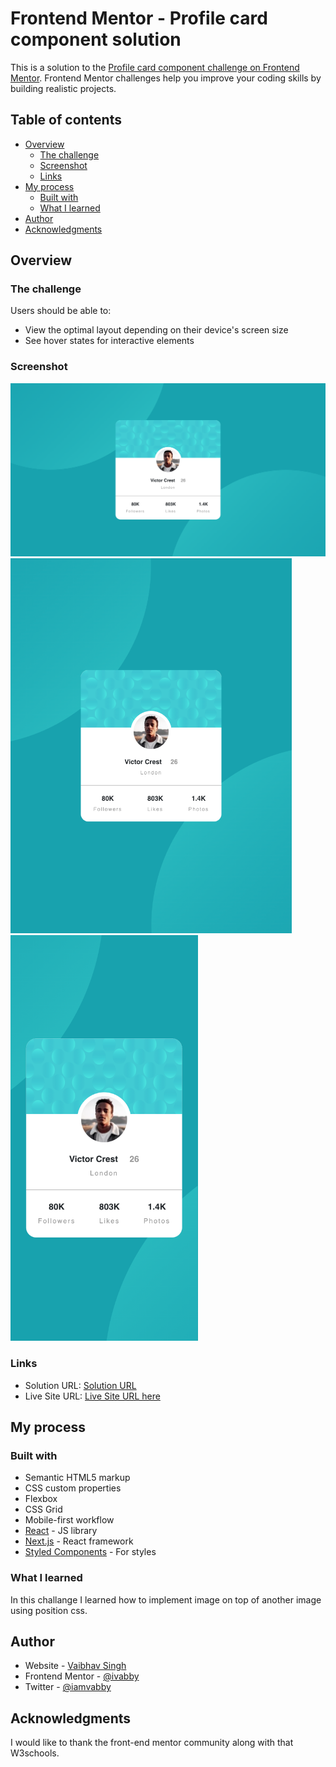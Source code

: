 # Frontend Mentor - Profile card component solution

This is a solution to the [Profile card component challenge on Frontend Mentor](https://www.frontendmentor.io/challenges/profile-card-component-cfArpWshJ). Frontend Mentor challenges help you improve your coding skills by building realistic projects.

## Table of contents

- [Overview](#overview)
  - [The challenge](#the-challenge)
  - [Screenshot](#screenshot)
  - [Links](#links)
- [My process](#my-process)
  - [Built with](#built-with)
  - [What I learned](#what-i-learned)
- [Author](#author)
- [Acknowledgments](#acknowledgments)

## Overview

### The challenge

Users should be able to:

- View the optimal layout depending on their device's screen size
- See hover states for interactive elements

### Screenshot

<img src="./images/website_desktop.png" width="750">
<img src="./images/website_tablet.png" width="450">
<img src="./images/website_mobile.png" width="300">

### Links

- Solution URL: [Solution URL](https://github.com/ivabby/Profile-Card-Component)
- Live Site URL: [Live Site URL here](https://ivabby.github.io/Profile-Card-Component/)

## My process

### Built with

- Semantic HTML5 markup
- CSS custom properties
- Flexbox
- CSS Grid
- Mobile-first workflow
- [React](https://reactjs.org/) - JS library
- [Next.js](https://nextjs.org/) - React framework
- [Styled Components](https://styled-components.com/) - For styles

### What I learned

In this challange I learned how to implement image on top of another image using position css.

## Author

- Website - [Vaibhav Singh](https://github.com/ivabby)
- Frontend Mentor - [@ivabby](https://www.frontendmentor.io/profile/ivabby)
- Twitter - [@iamvabby](https://twitter.com/iamvabbyy)

## Acknowledgments

I would like to thank the front-end mentor community along with that W3schools.

